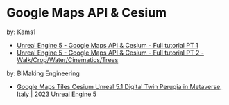 # Google Maps API & Cesium
by: Kams1
- [Unreal Engine 5 - Google Maps API & Cesium - Full tutorial PT 1](https://youtu.be/TbHCvAo-aGg)
- [Unreal Engine 5 - Google Maps API & Cesium - Full tutorial PT 2 - Walk/Crop/Water/Cinematics/Trees](https://youtu.be/1LliKCxcMIc)

by: BIMaking Engineering
- [Google Maps Tiles Cesium Unreal 5.1 Digital Twin Perugia in Metaverse, Italy | 2023 Unreal Engine 5](https://youtu.be/jiiG7QKcsQE)
